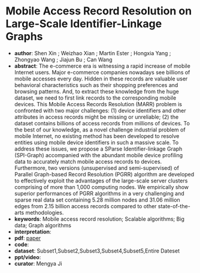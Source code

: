 # Mobile Access Record Resolution on Large-Scale Identifier-Linkage Graphs
- **author**: Shen Xin ; Weizhao Xian ; Martin Ester ; Hongxia Yang ; Zhongyao Wang ; Jiajun Bu ; Can Wang
- **abstract**: The e-commerce era is witnessing a rapid increase of mobile Internet users. Major e-commerce companies nowadays see billions of mobile accesses every day. Hidden in these records are valuable user behavioral characteristics such as their shopping preferences and browsing patterns. And, to extract these knowledge from the huge dataset, we need to first link records to the corresponding mobile devices. This Mobile Access Records Resolution (MARR) problem is confronted with two major challenges: (1) device identifiers and other attributes in access records might be missing or unreliable; (2) the dataset contains billions of access records from millions of devices. To the best of our knowledge, as a novel challenge industrial problem of mobile Internet, no existing method has been developed to resolve entities using mobile device identifiers in such a massive scale. To address these issues, we propose a SParse Identifier-linkage Graph (SPI-Graph) accompanied with the abundant mobile device profiling data to accurately match mobile access records to devices. Furthermore, two versions (unsupervised and semi-supervised) of Parallel Graph-based Record Resolution (PGRR) algorithm are developed to effectively exploit the advantages of the large-scale server clusters comprising of more than 1,000 computing nodes. We empirically show superior performances of PGRR algorithms in a very challenging and sparse real data set containing 5.28 million nodes and 31.06 million edges from 2.15 billion access records compared to other state-of-the-arts methodologies.
- **keywords**: Mobile access record resolution; Scalable algorithms; Big data; Graph algorithms
- **interpretation**:
- **pdf**: [paper](https://dl.acm.org/doi/pdf/10.1145/3219819.3219916?download=true)
- **code**: 
- **dataset**: Subset1,Subset2,Subset3,Subset4,Subset5,Entire Dateset
- **ppt/video**:
- **curator**: Mengya Ji
